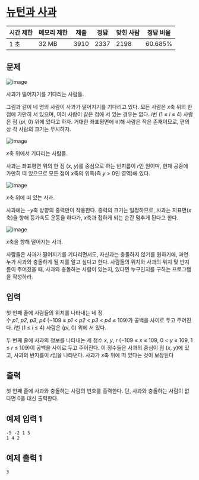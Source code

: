 # [뉴턴과 사과](https://www.acmicpc.net/problem/13118)

| 시간 제한 | 메모리 제한 | 제출 | 정답 | 맞힌 사람 | 정답 비율 |
| --- | --- | --- | --- | --- | --- |
| 1 초 | 32 MB | 3910 | 2337 | 2198 | 60.685% |

## 문제

![image](https://onlinejudgeimages.s3-ap-northeast-1.amazonaws.com/problem/13118/img1.png)

사과가 떨어지기를 기다리는 사람들.

그림과 같이 네 명의 사람이 사과가 떨어지기를 기다리고 있다. 모든 사람은 *x*축 위의 한 점에 가만히 서 있으며, 여러 사람이 같은 점에 서 있는 경우는 없다. *i*번 (1 ≤ *i* ≤ 4) 사람은 점 (*pi*, 0) 위에 있다고 하자. 거대한 좌표평면에 비해 사람은 작은 존재이므로, 편의상 각 사람의 크기는 무시하자.

![image](https://onlinejudgeimages.s3-ap-northeast-1.amazonaws.com/problem/13118/figure_1.png)

*x*축 위에서 기다리는 사람들.

사과는 좌표평면 위의 한 점 (*x*, *y*)를 중심으로 하는 반지름이 *r*인 원이며, 현재 공중에 가만히 떠 있으므로 모든 점이 *x*축의 위쪽(즉 *y* > 0인 영역)에 있다.

![image](https://onlinejudgeimages.s3-ap-northeast-1.amazonaws.com/problem/13118/figure_2.png)

*x*축 위에 떠 있는 사과.

사과에는 −*y*축 방향의 중력만이 작용한다. 중력의 크기는 일정하므로, 사과는 지표면(*x*축)을 향해 등가속도 운동을 하다가, *x*축과 접하게 되는 순간 멈추게 된다고 한다.

![image](https://onlinejudgeimages.s3-ap-northeast-1.amazonaws.com/problem/13118/figure_3.png)

*x*축을 향해 떨어지는 사과.

사람들은 사과가 떨어지기를 기다리면서도, 자신과는 충돌하지 않기를 원하기에, 과연 누가 사과와 충돌하게 될 지를 알고 싶다고 한다. 사람들의 위치와 사과의 위치 및 반지름이 주어졌을 때, 사과와 충돌하는 사람이 있는지, 있다면 누구인지를 구하는 프로그램을 작성하라.

## 입력

첫 번째 줄에 사람들의 위치를 나타내는 네 정수 *p1*, *p2*, *p3*, *p4* (−109 ≤ *p1* < *p2* < *p3* < *p4* ≤ 109)가 공백을 사이로 두고 주어진다. *i*번 (1 ≤ *i* ≤ 4) 사람은 (*pi*, 0) 위에 서 있다.

두 번째 줄에 사과의 정보를 나타내는 세 정수 *x*, *y*, *r* (−109 ≤ *x* ≤ 109, 0 < *y* ≤ 109, 1 ≤ *r* ≤ 109)이 공백을 사이로 두고 주어진다. 이 정수들은 사과의 중심이 점 (*x*, *y*)에 있고, 사과의 반지름이 *r*임을 나타낸다. 사과가 *x*축 위에 떠 있다는 것이 보장된다

## 출력

첫 번째 줄에 사과와 충돌하는 사람의 번호를 출력한다. 단, 사과와 충돌하는 사람이 없다면 0을 대신 출력한다.

## 예제 입력 1

```
-5 -2 1 5
1 4 2

```

## 예제 출력 1

```
3
```

